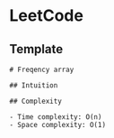 # LeetCode
## Template 
```
# Freqency array

## Intuition

## Complexity

- Time complexity: O(n)
- Space complexity: O(1)
```